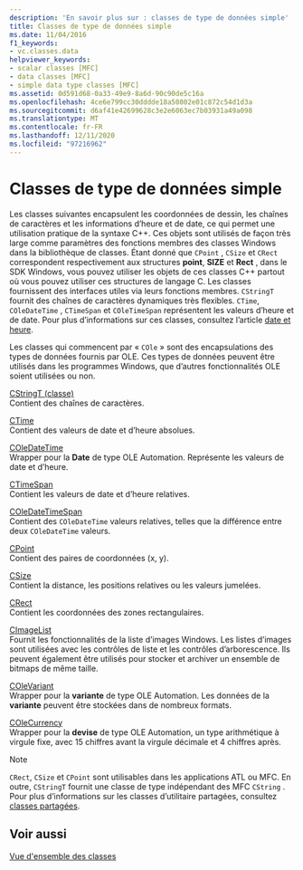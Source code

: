 ```yaml
---
description: 'En savoir plus sur : classes de type de données simple'
title: Classes de type de données simple
ms.date: 11/04/2016
f1_keywords:
- vc.classes.data
helpviewer_keywords:
- scalar classes [MFC]
- data classes [MFC]
- simple data type classes [MFC]
ms.assetid: 0d591d68-0a33-49e9-8a6d-90c90de5c16a
ms.openlocfilehash: 4ce6e799cc30dddde18a50802e01c872c54d1d3a
ms.sourcegitcommit: d6af41e42699628c3e2e6063ec7b03931a49a098
ms.translationtype: MT
ms.contentlocale: fr-FR
ms.lasthandoff: 12/11/2020
ms.locfileid: "97216962"
---
```

# <a name="simple-data-type-classes"></a>Classes de type de données simple

Les classes suivantes encapsulent les coordonnées de dessin, les chaînes de caractères et les informations d’heure et de date, ce qui permet une utilisation pratique de la syntaxe C++. Ces objets sont utilisés de façon très large comme paramètres des fonctions membres des classes Windows dans la bibliothèque de classes. Étant donné que `CPoint` , `CSize` et `CRect` correspondent respectivement aux structures **point**, **SIZE** et **Rect** , dans le SDK Windows, vous pouvez utiliser les objets de ces classes C++ partout où vous pouvez utiliser ces structures de langage C. Les classes fournissent des interfaces utiles via leurs fonctions membres. `CStringT` fournit des chaînes de caractères dynamiques très flexibles. `CTime`, `COleDateTime` , `CTimeSpan` et `COleTimeSpan` représentent les valeurs d’heure et de date. Pour plus d’informations sur ces classes, consultez l’article [date et heure](../atl-mfc-shared/date-and-time.md).

Les classes qui commencent par « `COle` » sont des encapsulations des types de données fournis par OLE. Ces types de données peuvent être utilisés dans les programmes Windows, que d’autres fonctionnalités OLE soient utilisées ou non.

[CStringT (classe)](../atl-mfc-shared/reference/cstringt-class.md)<br/>
Contient des chaînes de caractères.

[CTime](../atl-mfc-shared/reference/ctime-class.md)<br/>
Contient des valeurs de date et d’heure absolues.

[COleDateTime](../atl-mfc-shared/reference/coledatetime-class.md)<br/>
Wrapper pour la **Date** de type OLE Automation. Représente les valeurs de date et d’heure.

[CTimeSpan](../atl-mfc-shared/reference/ctimespan-class.md)<br/>
Contient les valeurs de date et d’heure relatives.

[COleDateTimeSpan](../atl-mfc-shared/reference/coledatetimespan-class.md)<br/>
Contient des `COleDateTime` valeurs relatives, telles que la différence entre deux `COleDateTime` valeurs.

[CPoint](../atl-mfc-shared/reference/cpoint-class.md)<br/>
Contient des paires de coordonnées (x, y).

[CSize](../atl-mfc-shared/reference/csize-class.md)<br/>
Contient la distance, les positions relatives ou les valeurs jumelées.

[CRect](../atl-mfc-shared/reference/crect-class.md)<br/>
Contient les coordonnées des zones rectangulaires.

[CImageList](../mfc/reference/cimagelist-class.md)<br/>
Fournit les fonctionnalités de la liste d’images Windows. Les listes d’images sont utilisées avec les contrôles de liste et les contrôles d’arborescence. Ils peuvent également être utilisés pour stocker et archiver un ensemble de bitmaps de même taille.

[COleVariant](../mfc/reference/colevariant-class.md)<br/>
Wrapper pour la **variante** de type OLE Automation. Les données de la **variante** peuvent être stockées dans de nombreux formats.

[COleCurrency](../mfc/reference/colecurrency-class.md)<br/>
Wrapper pour la **devise** de type OLE Automation, un type arithmétique à virgule fixe, avec 15 chiffres avant la virgule décimale et 4 chiffres après.

> [!NOTE]
> `CRect`, `CSize` et `CPoint` sont utilisables dans les applications ATL ou MFC. En outre, `CStringT` fournit une classe de type indépendant des MFC `CString` . Pour plus d’informations sur les classes d’utilitaire partagées, consultez [classes partagées](../atl-mfc-shared/atl-mfc-shared-classes.md).

## <a name="see-also"></a>Voir aussi

[Vue d'ensemble des classes](../mfc/class-library-overview.md)

